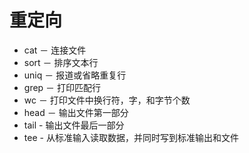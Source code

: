 # 重定向

* cat － 连接文件
* sort － 排序文本行
* uniq － 报道或省略重复行
* grep － 打印匹配行
* wc － 打印文件中换行符，字，和字节个数
* head － 输出文件第一部分
* tail - 输出文件最后一部分
* tee - 从标准输入读取数据，并同时写到标准输出和文件

